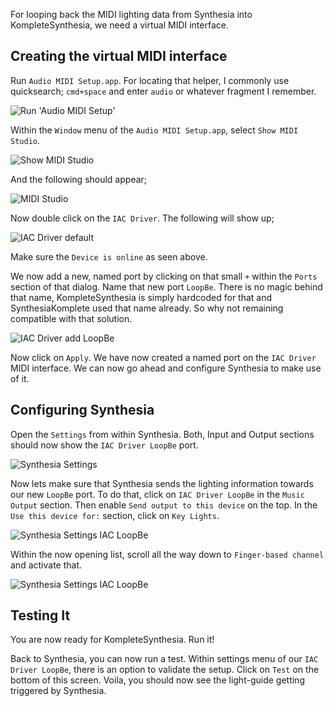 For looping back the MIDI lighting data from Synthesia into KompleteSynthesia, we need a virtual MIDI interface.

## Creating the virtual MIDI interface

Run `Audio MIDI Setup.app`. For locating that helper, I commonly use quicksearch; `cmd+space` and enter `audio` or whatever fragment I remember.

![Run 'Audio MIDI Setup'](site/images/Audio_MIDI_Setup.png)

Within the `Window` menu of the `Audio MIDI Setup.app`, select `Show MIDI Studio`.

![Show MIDI Studio](site/images/Show_MIDI_Studio.png)

And the following should appear;

![MIDI Studio](site/images/MIDI_Studio.png)

Now double click on the `IAC Driver`. The following will show up;

![IAC Driver default](site/images/IAC_Driver_Default.png)

Make sure the `Device is online` as seen above.

We now add a new, named port by clicking on that small `+` within the `Ports` section of that dialog. Name that new port `LoopBe`. There is no magic behind that name, KompleteSynthesia is simply hardcoded for that and SynthesiaKomplete used that name already. So why not remaining compatible with that solution.

![IAC Driver add LoopBe](site/images/IAC_Driver_Add_LoopBe.png)

Now click on `Apply`. We have now created a named port on the `IAC Driver` MIDI interface. We can now go ahead and configure Synthesia to make use of it.

## Configuring Synthesia

Open the `Settings` from within Synthesia. Both, Input and Output sections should now show the `IAC Driver LoopBe` port.

![Synthesia Settings](site/images/Synthesia_Settings.png)

Now lets make sure that Synthesia sends the lighting information towards our new `LoopBe` port. To do that, click on `IAC Driver LoopBe` in the `Music Output` section. Then enable `Send output to this device` on the top. In the `Use this device for:` section, click on `Key Lights`.

![Synthesia Settings IAC LoopBe](site/images/Synthesia_Settings_IAC.png)

Within the now opening list, scroll all the way down to `Finger-based channel` and activate that.

![Synthesia Settings IAC LoopBe](site/images/Synthesia_Settings_IAC_LoopBe.png)

## Testing It

You are now ready for KompleteSynthesia. Run it!

Back to Synthesia, you can now run a test. Within settings menu of our `IAC Driver LoopBe`, there is an option to validate the setup. Click on `Test` on the bottom of this screen. Voila, you should now see the light-guide getting triggered by Synthesia.